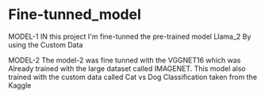 # Fine-tunned_model
MODEL-1
IN this project I'm fine-tunned the pre-trained model Llama_2
By using the Custom Data

MODEL-2
The model-2 was fine tunned with the VGGNET16 which was Already trained with the large dataset called
IMAGENET. This model also trained with the custom data called Cat vs Dog Classification taken from the Kaggle
